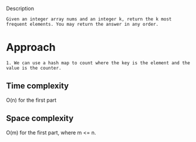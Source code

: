 Description
```
Given an integer array nums and an integer k, return the k most frequent elements. You may return the answer in any order.
```

# Approach
```
1. We can use a hash map to count where the key is the element and the value is the counter.
```

## Time complexity
O(n) for the first part

## Space complexity
O(m) for the first part, where m <= n.
